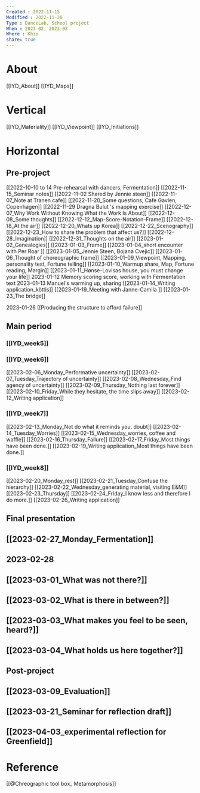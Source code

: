 ```yaml
---
Created : 2022-11-15 
Modified : 2022-11-30
Type : DanceLab, School project
When : 2023-02, 2023-03
Where : Khio 
share: true
---
```

# About
[[IYD_About]]
[[IYD_Maps]]

# Vertical
[[IYD_Materiality]]
[[IYD_Viewpoint]]
[[IYD_Initiations]]
# Horizontal
## Pre-project
[[2022-10-10 to 14 Pre-rehearsal with dancers, Fermentation]]
[[2022-11-15_Seminar notes]]
[[2022-11-02  Shared by Jennie steen]] 
[[2022-11-07_Note at Tranen cafe]]
[[2022-11-20_Some questions, Cafe Gavlen, Copenhagen]]
[[2022-11-29 Dragna Bulut 's mapping exercise]]
[[2022-12-07_Why Work Without Knowing What the Work Is About]]
[[2022-12-08_Some thoughts]]
[[2022-12-12_Map-Score-Notation-Frame]]
[[2022-12-18_At the air]]
[[2022-12-20_Whats up Korea]]
[[2022-12-22_Scenography]]
[[2022-12-23_How to share the problem that affect us?]]
[[2022-12-28_Imagination]]
[[2022-12-31_Thoughts on the air]]
[[2023-01-02_Genealogies]]
[[2023-01-03_Frame]]
[[2023-01-04_short encounter with Per Roar ]] 
[[2023-01-05_Jennie Steen, Bojana Cvejic]]
[[2023-01-06_Thought of choreographic frame]]
[[2023-01-09_Viewpoint, Mapping, personality test, Fortune telling]]
[[2023-01-10_Warmup share, Map, Fortune reading, Margin]]
[[2023-01-11_Hønse-Lovisas house, you must change your life]]
2023-01-12 Memory scoring score, working with Fermentation text
2023-01-13 Manuel's warming up, sharing
[[2023-01-14_Writing application_köttis]]
[[2023-01-19_Meeting with Janne-Camila ]] 
[[2023-01-23_The bridge]]
 
2023-01-26 [[Producing the structure to afford failure]]

## Main period

### [[IYD_week5]]


### [[IYD_week6]]
[[2023-02-06_Monday_Performative uncertainty]]
[[2023-02-07_Tuesday_Trajectory of uncertainty]]
[[2023-02-08_Wednesday_Find agency of uncertainty]]
[[2023-02-09_Thursday_Nothing last forever]]
[[2023-02-10_Friday_While they hesitate, the time slips away]]
[[2023-02-12_Writing application]]
### [[IYD_week7]]
[[2023-02-13_Monday_Not do what it reminds you. doubt]]
[[2023-02-14_Tuesday_Worries]]
[[2023-02-15_Wednesday_worries, coffee and waffle]]
[[2023-02-16_Thursday_Failure]]
[[2023-02-17_Friday_Most things have been done.]]
[[2023-02-19_Writing application_Most things have been done.]]
### [[IYD_week8]]
[[2023-02-20_Monday_rest]]
[[2023-02-21_Tuesday_Confuse the hierarchy]]
[[2023-02-22_Wednesday_generating material, visiting E&M]]
[[2023-02-23_Thursday]]
[[2023-02-24_Friday_I know less and therefore I do more.]]
[[2023-02-26_Writing application]]

## Final presentation

## [[2023-02-27_Monday_Fermentation]] 
## 2023-02-28
## [[2023-03-01_What was not there?]]
## [[2023-03-02_What is there in between?]]
## [[2023-03-03_What makes you feel to be seen, heard?]]
## [[2023-03-04_What holds us here together?]]

## Post-project
## [[2023-03-09_Evaluation]]
## [[2023-03-21_Seminar for reflection draft]]
## [[2023-04-03_experimental reflection for Greenfield]]






# Reference
[[@Chreographic tool box_ Metamorphosis]]

